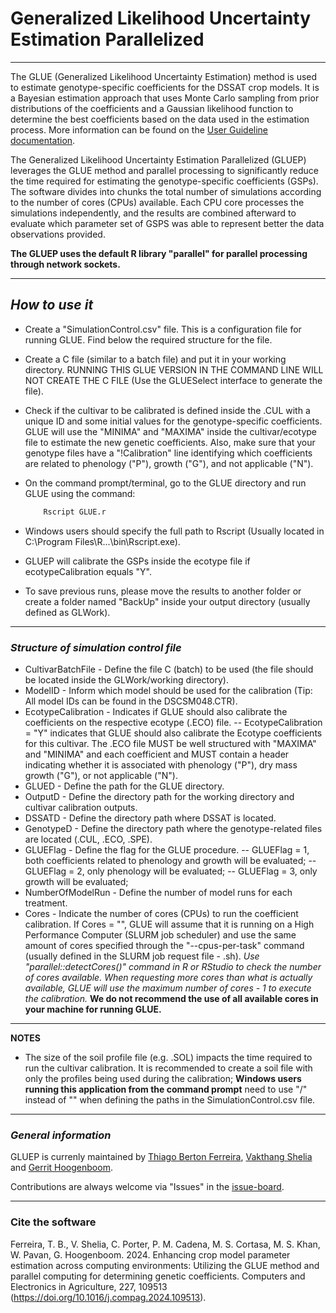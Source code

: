 # Generalized Likelihood Uncertainty Estimation Parallelized 
---

The GLUE (Generalized Likelihood Uncertainty Estimation) method is used to estimate genotype-specific coefficients 
for the DSSAT crop models. It is a Bayesian estimation approach that uses Monte Carlo sampling from prior distributions 
of the coefficients and a Gaussian likelihood function to determine the best coefficients based on the data used in the estimation process. More information can be found on the [User Guideline documentation][link1].


The Generalized Likelihood Uncertainty Estimation Parallelized (GLUEP) leverages the GLUE method and parallel processing to significantly reduce the time required for estimating the genotype-specific coefficients (GSPs). The software divides into chunks the total number of simulations according to the number of cores (CPUs) available.
Each CPU core processes the simulations independently, and the results are combined afterward to evaluate which
parameter set of GSPS was able to represent better the data observations provided.

**The GLUEP uses the default R library "parallel" for parallel processing through network sockets.**


---
## _How to use it_

- Create a "SimulationControl.csv" file. This is a configuration file for running GLUE. Find below the required structure 
  for the file.

- Create a C file (similar to a batch file) and put it in your working directory. 
  RUNNING THIS GLUE VERSION IN THE COMMAND LINE WILL NOT CREATE THE C FILE (Use the GLUESelect interface to generate the file).

- Check if the cultivar to be calibrated is defined inside the .CUL with a unique ID and some initial values
  for the genotype-specific coefficients. GLUE will use the "MINIMA" and "MAXIMA" inside the cultivar/ecotype file to 
  estimate the new genetic coefficients. Also, make sure that your genotype files have a "!Calibration" line 
  identifying which coefficients are related to phenology ("P"), growth ("G"), and not applicable ("N").
  
- On the command prompt/terminal, go to the GLUE directory and run GLUE using the command: 
    ```sh
        Rscript GLUE.r
    ```
- Windows users should specify the full path to Rscript (Usually located in C:\Program Files\R\...\bin\Rscript.exe).

- GLUEP will calibrate the GSPs inside the ecotype file if ecotypeCalibration equals "Y".
  
- To save previous runs, please move the results to another folder or create a folder named "BackUp" inside your output 
  directory (usually defined as GLWork).

---
### _Structure of simulation control file_

 - CultivarBatchFile - Define the file C (batch) to be used (the file should be located inside the GLWork/working directory).
 - ModelID - Inform which model should be used for the calibration (Tip: All model IDs can be found in the DSCSM048.CTR).
 - EcotypeCalibration - Indicates if GLUE should also calibrate the coefficients on the respective ecotype (.ECO) file. 
  --                  EcotypeCalibration = "Y" indicates that GLUE should also calibrate the Ecotype coefficients for this 
                    cultivar. The .ECO file MUST be well structured with "MAXIMA" and "MINIMA" and each coefficient and
                    MUST contain a header indicating whether it is associated with phenology ("P"), dry mass growth ("G"), or 
                    not applicable ("N").
 - GLUED - Define the path for the GLUE directory.
 - OutputD - Define the directory path for the working directory and cultivar calibration outputs.
 - DSSATD - Define the directory path where DSSAT is located.
 - GenotypeD - Define the directory path where the genotype-related files are located (.CUL, .ECO, .SPE).
 - GLUEFlag - Define the flag for the GLUE procedure. 
-- GLUEFlag = 1, both coefficients related to phenology and growth will be evaluated; 
-- GLUEFlag = 2, only phenology will be evaluated; 
-- GLUEFlag = 3, only growth will be evaluated;
 - NumberOfModelRun - Define the number of model runs for each treatment.
 - Cores - Indicate the number of cores (CPUs) to run the coefficient calibration. If Cores = "", GLUE will assume 
           that it is running on a High Performance Computer (SLURM job scheduler) and use the same amount of cores
           specified through the "--cpus-per-task" command (usually defined in the SLURM job request file - .sh).
           *Use "parallel::detectCores()" command in R or RStudio to check the number of cores available. When 
           requesting more cores than what is actually available, GLUE will use the maximum number of cores - 1 to
           execute the calibration.*
           **We do not recommend the use of all available cores in your machine for running GLUE.**

---
  **NOTES**
  - The size of the soil profile file (e.g. .SOL) impacts the time required to run the cultivar calibration.
    It is recommended to create a soil file with only the profiles being used during the calibration;
  **Windows users running this application from the command prompt** need to use "/" instead of "\" when defining the paths in the SimulationControl.csv file.

---

### _General information_

GLUEP is currenly maintained by [Thiago Berton Ferreira][contactlink1], [Vakthang Shelia][contactlink2] and [Gerrit Hoogenboom][contactlink3].

Contributions are always welcome via "Issues" in the [issue-board][link2].

[link1]: <https://usermanual.wiki/Document/Glue20Users20Guide20Version2047.1359076516.pdf>
[link2]: <https://github.com/DSSAT/glue/issues>
[contactlink1]: <https://github.com/thiagoferreira53>
[contactlink2]: <https://github.com/vshelia>
[contactlink3]: <https://github.com/GerritHoogenboom>

---

### Cite the software

Ferreira, T. B., V. Shelia, C. Porter, P. M. Cadena, M. S. Cortasa, M. S. Khan, W. Pavan, G. Hoogenboom. 2024. Enhancing crop model parameter estimation across computing environments: Utilizing the GLUE method and parallel computing for determining genetic coefficients. Computers and Electronics in Agriculture, 227, 109513 (https://doi.org/10.1016/j.compag.2024.109513).
